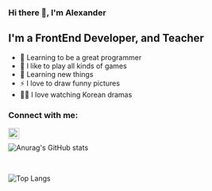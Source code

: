 ### Hi there 👋, I'm Alexander

## I'm a FrontEnd Developer, and Teacher
- 💪 Learning to be a great programmer
- 🎉 I like to play all kinds of games
- 🥅 Learning new things
- ⚡ I love to draw funny pictures
- 🤹🏽 I love watching Korean dramas

### Connect with me:

[<img align="left" alt="AirSunday | VK" width="22px" src="https://cdn.jsdelivr.net/npm/simple-icons@v3/icons/vk.svg" />][vk]

<br />

![Anurag's GitHub stats](https://github-readme-stats.vercel.app/api?username=AirSunday)

<br />

![Top Langs](https://github-readme-stats.vercel.app/api/top-langs/?username=AirSunday&layout=compact)

[vk]: https://vk.com/superkisa2001